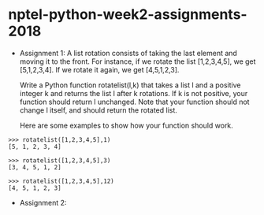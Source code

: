 # nptel-python-week2-assignments-2018
* Assignment 1: 
    A list rotation consists of taking the last element and moving it to the front. For instance, if we rotate the list [1,2,3,4,5], we get [5,1,2,3,4]. If we rotate it again, we get [4,5,1,2,3].

    Write a Python function rotatelist(l,k) that takes a list l and a positive integer k and returns the list l after k rotations. If k is not positive, your function should return l unchanged. Note that your function should not change l itself, and should return the rotated list.

    Here are some examples to show how your function should work.

```
>>> rotatelist([1,2,3,4,5],1)
[5, 1, 2, 3, 4]

>>> rotatelist([1,2,3,4,5],3)
[3, 4, 5, 1, 2]

>>> rotatelist([1,2,3,4,5],12)
[4, 5, 1, 2, 3]

```

* Assignment 2:
